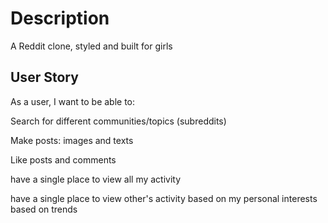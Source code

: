 
# Description
A Reddit clone, styled and built for girls

## User Story
As a user, I want to be able to:

Search for different communities/topics (subreddits)

Make posts:
images and texts

Like
posts and comments

have a single place to view all my activity

have a single place to view other's activity
based on my personal interests
based on trends






